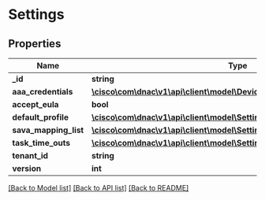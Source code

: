 # Settings

## Properties
Name | Type | Description | Notes
------------ | ------------- | ------------- | -------------
**_id** | **string** |  | [optional] 
**aaa_credentials** | [**\cisco\com\dnac\v1\api\client\model\DeviceInnerDeviceInfoAaaCredentials**](DeviceInnerDeviceInfoAaaCredentials.md) |  | [optional] 
**accept_eula** | **bool** |  | [optional] 
**default_profile** | [**\cisco\com\dnac\v1\api\client\model\SettingsDefaultProfile**](SettingsDefaultProfile.md) |  | [optional] 
**sava_mapping_list** | [**\cisco\com\dnac\v1\api\client\model\SettingsSavaMappingList[]**](SettingsSavaMappingList.md) |  | [optional] 
**task_time_outs** | [**\cisco\com\dnac\v1\api\client\model\SettingsTaskTimeOuts**](SettingsTaskTimeOuts.md) |  | [optional] 
**tenant_id** | **string** |  | [optional] 
**version** | **int** |  | [optional] 

[[Back to Model list]](../README.md#documentation-for-models) [[Back to API list]](../README.md#documentation-for-api-endpoints) [[Back to README]](../README.md)


